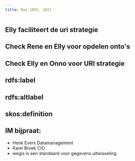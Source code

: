 ```yaml
---
title: May 10th, 2021
---
```


## Elly faciliteert de uri strategie
## Check Rene en Elly voor opdelen onto's
## Check Elly en Onno voor URI strategie
## rdfs:label
## rdfs:altlabel
## skos:definition
## IM bijpraat:
- Henk Evers Datamanagement
- Karel Broek CIO
- wegis is een standaard voor gegevens uitwisseling
